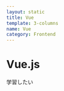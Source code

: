```yaml
---
layout: static
title: Vue
template: 3-columns
name: Vue
category: Frontend
---
```


# Vue.js

学習したい
